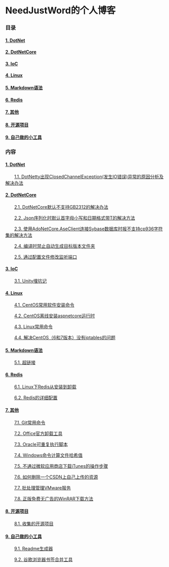﻿# NeedJustWord的个人博客

### 目录

#### [1. DotNet](#1-dotnet-1)

#### [2. DotNetCore](#2-dotnetcore-1)

#### [3. IoC](#3-ioc-1)

#### [4. Linux](#4-linux-1)

#### [5. Markdown语法](#5-markdown语法-1)

#### [6. Redis](#6-redis-1)

#### [7. 其他](#7-其他-1)

#### [8. 开源项目](#8-开源项目-1)

#### [9. 自己做的小工具](#9-自己做的小工具-1)



### 内容

#### [1. DotNet](Blog/DotNet)

&emsp;&emsp;[1.1. DotNetty出现ClosedChannelException(发生IO错误)异常的原因分析及解决办法](Blog/DotNet/DotNetty出现ClosedChannelException(发生IO错误)异常的原因分析及解决办法.md)

#### [2. DotNetCore](Blog/DotNetCore)

&emsp;&emsp;[2.1. DotNetCore默认不支持GB2312的解决办法](Blog/DotNetCore/DotNetCore默认不支持GB2312的解决办法.md)

&emsp;&emsp;[2.2. Json序列化时默认首字母小写和日期格式带T的解决方法](Blog/DotNetCore/Json序列化时默认首字母小写和日期格式带T的解决方法.md)

&emsp;&emsp;[2.3. 使用AdoNetCore.AseClient连接Sybase数据库时报不支持cp936字符集的解决方法](Blog/DotNetCore/使用AdoNetCore.AseClient连接Sybase数据库时报不支持cp936字符集的解决方法.md)

&emsp;&emsp;[2.4. 编译时禁止自动生成目标版本文件夹](Blog/DotNetCore/编译时禁止自动生成目标版本文件夹.md)

&emsp;&emsp;[2.5. 通过配置文件修改监听端口](Blog/DotNetCore/通过配置文件修改监听端口.md)

#### [3. IoC](Blog/IoC)

&emsp;&emsp;[3.1. Unity埋坑记](Blog/IoC/Unity埋坑记.md)

#### [4. Linux](Blog/Linux)

&emsp;&emsp;[4.1. CentOS常用软件安装命令](Blog/Linux/CentOS常用软件安装命令.md)

&emsp;&emsp;[4.2. CentOS离线安装aspnetcore运行时](Blog/Linux/CentOS离线安装aspnetcore运行时.md)

&emsp;&emsp;[4.3. Linux常用命令](Blog/Linux/Linux常用命令.md)

&emsp;&emsp;[4.4. 解决CentOS（6和7版本）没有iptables的问题](Blog/Linux/解决CentOS（6和7版本）没有iptables的问题.md)

#### [5. Markdown语法](Blog/Markdown语法)

&emsp;&emsp;[5.1. 超链接](Blog/Markdown语法/超链接.md)

#### [6. Redis](Blog/Redis)

&emsp;&emsp;[6.1. Linux下Redis从安装到卸载](Blog/Redis/Linux下Redis从安装到卸载.md)

&emsp;&emsp;[6.2. Redis的详细配置](Blog/Redis/Redis的详细配置.md)

#### [7. 其他](Blog/其他)

&emsp;&emsp;[7.1. Git常用命令](Blog/其他/Git常用命令.md)

&emsp;&emsp;[7.2. Office官方卸载工具](Blog/其他/Office官方卸载工具.md)

&emsp;&emsp;[7.3. Oracle可重复执行脚本](Blog/其他/Oracle可重复执行脚本.md)

&emsp;&emsp;[7.4. Windows命令计算文件哈希值](Blog/其他/Windows命令计算文件哈希值.md)

&emsp;&emsp;[7.5. 不通过微软应用商店下载iTunes的操作步骤](Blog/其他/不通过微软应用商店下载iTunes的操作步骤.md)

&emsp;&emsp;[7.6. 如何删除一个CSDN上自己上传的资源](Blog/其他/如何删除一个CSDN上自己上传的资源.md)

&emsp;&emsp;[7.7. 批处理管理VMware服务](Blog/其他/批处理管理VMware服务.md)

&emsp;&emsp;[7.8. 正版免费无广告的WinRAR下载方法](Blog/其他/正版免费无广告的WinRAR下载方法.md)

#### [8. 开源项目](Blog/开源项目)

&emsp;&emsp;[8.1. 收集的开源项目](Blog/开源项目/收集的开源项目.md)

#### [9. 自己做的小工具](Blog/自己做的小工具)

&emsp;&emsp;[9.1. Readme生成器](Blog/自己做的小工具/Readme生成器.md)

&emsp;&emsp;[9.2. 谷歌浏览器书签合并工具](Blog/自己做的小工具/谷歌浏览器书签合并工具.md)

